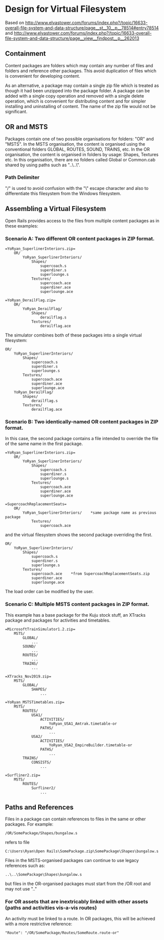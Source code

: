 # Design for Virtual Filesystem

Based on http://www.elvastower.com/forums/index.php?/topic/16633-overall-file-system-and-data-structure/page__st__10__p__78514#entry78514
and http://www.elvastower.com/forums/index.php?/topic/16633-overall-file-system-and-data-structure/page__view__findpost__p__262013

## Containment
Content packages are folders which may contain any number of files and folders and reference other packages.
This avoid duplication of files which is convenient for developing content.

As an alternative, a package may contain a single zip file which is treated as though it had been unzipped into the package folder. A package can be added with a single copy operation and removed with a single delete operation, which is convenient for distributing content and for simpler installing and uninstalling of content.
The name of the zip file would not be significant.

## OR and MSTS
Packages contain one of two possible organisations for folders: "OR" and "MSTS".
In the MSTS organisation, the content is organised using the conventional folders GLOBAL, ROUTES, SOUND, TRAINS, etc.
In the OR organisation, the content is organised in folders by usage: Shapes, Textures etc.
In this organisation, there are no folders called Global or Common.cab shared by using paths such as "..\\..\\".

### Path Delimiter
"/" is used to avoid confusion with the "\\" escape character and also to differentiate this filesystem from the Windows filesystem.

## Assembling a Virtual Filesystem
Open Rails provides access to the files from multiple content packages as in these examples:

### Scenario A: Two different OR content packages in ZIP format.
    =YoRyan_SuperlinerInteriors.zip=
        OR/
            YoRyan_SuperlinerInteriors/
                Shapes/
                    supercoach.s
                    superdiner.s
                    superlounge.s
                Textures/
                    supercoach.ace
                    superdiner.ace
                    superlounge.ace

    =YoRyan_DerailFlag.zip=
        OR/
            YoRyan_DerailFlag/
                Shapes/
                    derailflag.s
                Textures/
                    derailflag.ace

The simulator combines both of these packages into a single virtual filesystem:

    OR/
        YoRyan_SuperlinerInteriors/
            Shapes/
                supercoach.s
                superdiner.s
                superlounge.s
            Textures/
                supercoach.ace
                superdiner.ace
                superlounge.ace
        YoRyan_DerailFlag/
            Shapes/
                derailflag.s
            Textures/
                derailflag.ace

### Scenario B: Two identically-named OR content packages in ZIP format.
In this case, the second package contains a file intended to override the file of the same name in the first package.

    =YoRyan_SuperlinerInteriors.zip=
        OR/
            YoRyan_SuperlinerInteriors/
                Shapes/
                    supercoach.s
                    superdiner.s
                    superlounge.s
                Textures/
                    supercoach.ace
                    superdiner.ace
                    superlounge.ace

    =SupercoachReplacementSeats=
        OR/
            YoRyan_SuperlinerInteriors/    *same package name as previous package
                Textures/
                    supercoach.ace

and the virtual filesystem shows the second package overriding the first.

    OR/
        YoRyan_SuperlinerInteriors/
            Shapes/
                supercoach.s
                superdiner.s
                superlounge.s
            Textures/
                supercoach.ace    *from SupercoachReplacementSeats.zip
                superdiner.ace
                superlounge.ace

The load order can be modified by the user.                

### Scenario C: Multiple MSTS content packages in ZIP format.
This example has a base package for the Kuju stock stuff, an XTracks package and packages for activities and timetables.

    =MicrosoftTrainSimulator1.2.zip=
        MSTS/
            GLOBAL/
                ...
            SOUND/
                ...
            ROUTES/
                ...
            TRAINS/
                ...

    =XTracks_Nov2019.zip=
        MSTS/
            GLOBAL/
                SHAPES/
                    ...
                    
    =YoRyan_MSTSTimetables.zip=
        MSTS/
            ROUTES/
                USA1/
                    ACTIVITIES/
                        YoRyan_USA1_Amtrak.timetable-or
                    PATHS/
                        ...
                USA2/
                    ACTIVITIES/
                        YoRyan_USA2_EmpireBuilder.timetable-or
                    PATHS/
                        ...
            TRAINS/
                CONSISTS/
                    ...

    =Surfliner2.zip=
        MSTS/
            ROUTES/
                Surfliner2/
                    ...

## Paths and References
Files in a package can contain references to files in the same or other packages. For example:

    /OR/SomePackage/Shapes/bungalow.s

refers to file

    C:\Users\Ryan\Open Rails\SomePackage.zip\SomePackage\Shapes\bungalow.s

Files in the MSTS-organised packages can continue to use legacy references such as:

    ..\..\SomePackage\Shapes\bungalow.s

but files in the OR-organised packages must start from the /OR root and may not use ".."


### For OR assets that are inextricably linked with other assets (paths and activities vis-a-vis routes)
An activity must be linked to a route. In OR packages, this will be achieved with a more restrictive reference:

    "Route": "/OR/SomePackage/Routes/SomeRoute.route-or"
